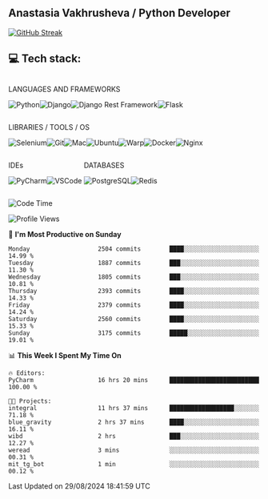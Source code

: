 ## Anastasia Vakhrusheva / Python Developer

<a href="https://git.io/streak-stats"><img src="https://streak-stats.demolab.com?user=KetKode&theme=transparent&mode=weekly" alt="GitHub Streak" /></a>

## **💻 Tech stack:**

<div style="display: inline-block;">

LANGUAGES AND FRAMEWORKS

<img alt="Python" src="https://img.shields.io/badge/Python-FFD43B?style=for-the-badge&logo=python&logoColor=blue" /><img alt="Django" src="https://img.shields.io/badge/Django-092E20?style=for-the-badge&logo=django&logoColor=green" /><img alt="Django Rest Framework" src="https://img.shields.io/badge/django%20rest-ff1709?style=for-the-badge&logo=django&logoColor=white" /><img alt="Flask" src="https://img.shields.io/badge/Flask-000000?style=for-the-badge&logo=flask&logoColor=white" />

</div>

<div style="display: inline-block;">
  
LIBRARIES / TOOLS / OS

<img alt="Selenium" src="https://img.shields.io/badge/Selenium-43B02A?style=for-the-badge&logo=Selenium&logoColor=white" /><img alt="Git" src="https://img.shields.io/badge/GIT-E44C30?style=for-the-badge&logo=git&logoColor=white" /><img alt="Mac" src="https://img.shields.io/badge/mac%20os-000000?style=for-the-badge&logo=apple&logoColor=white" /><img alt="Ubuntu" src="https://img.shields.io/badge/Ubuntu-E95420?style=for-the-badge&logo=ubuntu&logoColor=white" /><img alt="Warp" src="https://img.shields.io/badge/warp-01A4FF?style=for-the-badge&logo=warp&logoColor=white" /><img alt="Docker" src="https://img.shields.io/badge/Docker-2CA5E0?style=for-the-badge&logo=docker&logoColor=white" /><img alt="Nginx" src="https://img.shields.io/badge/Nginx-009639?style=for-the-badge&logo=nginx&logoColor=white" />

</div>

<div style="display: inline-block;">

IDEs

<img alt="PyCharm" src="https://img.shields.io/badge/PyCharm-000000.svg?&style=for-the-badge&logo=PyCharm&logoColor=white" /><img alt="VSCode" src="https://img.shields.io/badge/VSCode-0078D4?style=for-the-badge&logo=visual%20studio%20code&logoColor=white" />

</div>

<div style="display: inline-block;">
  
DATABASES

<img alt="PostgreSQL" src="https://img.shields.io/badge/PostgreSQL-316192?style=for-the-badge&logo=postgresql&logoColor=white" /><img alt="Redis" src="https://img.shields.io/badge/redis-%23DD0031.svg?&style=for-the-badge&logo=redis&logoColor=white" />

</div>
                    
<br/>

<!--START_SECTION:waka-->
![Code Time](http://img.shields.io/badge/Code%20Time-83%20hrs%2030%20mins-blue)

![Profile Views](http://img.shields.io/badge/Profile%20Views-0-blue)

📅 **I'm Most Productive on Sunday** 

```text
Monday                   2504 commits        ████░░░░░░░░░░░░░░░░░░░░░   14.99 % 
Tuesday                  1887 commits        ███░░░░░░░░░░░░░░░░░░░░░░   11.30 % 
Wednesday                1805 commits        ███░░░░░░░░░░░░░░░░░░░░░░   10.81 % 
Thursday                 2393 commits        ████░░░░░░░░░░░░░░░░░░░░░   14.33 % 
Friday                   2379 commits        ████░░░░░░░░░░░░░░░░░░░░░   14.24 % 
Saturday                 2560 commits        ████░░░░░░░░░░░░░░░░░░░░░   15.33 % 
Sunday                   3175 commits        █████░░░░░░░░░░░░░░░░░░░░   19.01 % 
```


📊 **This Week I Spent My Time On** 

```text
🔥 Editors: 
PyCharm                  16 hrs 20 mins      █████████████████████████   100.00 % 

🐱‍💻 Projects: 
integral                 11 hrs 37 mins      ██████████████████░░░░░░░   71.18 % 
blue_gravity             2 hrs 37 mins       ████░░░░░░░░░░░░░░░░░░░░░   16.11 % 
wibd                     2 hrs               ███░░░░░░░░░░░░░░░░░░░░░░   12.27 % 
weread                   3 mins              ░░░░░░░░░░░░░░░░░░░░░░░░░   00.31 % 
mit_tg_bot               1 min               ░░░░░░░░░░░░░░░░░░░░░░░░░   00.12 % 
```


 Last Updated on 29/08/2024 18:41:59 UTC
<!--END_SECTION:waka-->

</div>
